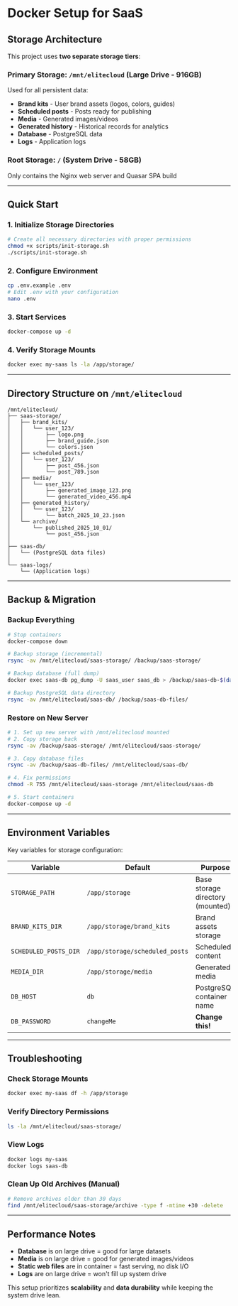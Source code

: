 # Docker Setup for SaaS

## Storage Architecture

This project uses **two separate storage tiers**:

### Primary Storage: `/mnt/elitecloud` (Large Drive - 916GB)
Used for all persistent data:
- **Brand kits** - User brand assets (logos, colors, guides)
- **Scheduled posts** - Posts ready for publishing
- **Media** - Generated images/videos
- **Generated history** - Historical records for analytics
- **Database** - PostgreSQL data
- **Logs** - Application logs

### Root Storage: `/` (System Drive - 58GB)
Only contains the Nginx web server and Quasar SPA build

---

## Quick Start

### 1. Initialize Storage Directories
```bash
# Create all necessary directories with proper permissions
chmod +x scripts/init-storage.sh
./scripts/init-storage.sh
```

### 2. Configure Environment
```bash
cp .env.example .env
# Edit .env with your configuration
nano .env
```

### 3. Start Services
```bash
docker-compose up -d
```

### 4. Verify Storage Mounts
```bash
docker exec my-saas ls -la /app/storage/
```

---

## Directory Structure on `/mnt/elitecloud`

```
/mnt/elitecloud/
├── saas-storage/
│   ├── brand_kits/
│   │   └── user_123/
│   │       ├── logo.png
│   │       ├── brand_guide.json
│   │       └── colors.json
│   ├── scheduled_posts/
│   │   └── user_123/
│   │       ├── post_456.json
│   │       └── post_789.json
│   ├── media/
│   │   └── user_123/
│   │       ├── generated_image_123.png
│   │       └── generated_video_456.mp4
│   ├── generated_history/
│   │   └── user_123/
│   │       └── batch_2025_10_23.json
│   └── archive/
│       └── published_2025_10_01/
│           └── post_456.json
│
├── saas-db/
│   └── (PostgreSQL data files)
│
└── saas-logs/
    └── (Application logs)
```

---

## Backup & Migration

### Backup Everything
```bash
# Stop containers
docker-compose down

# Backup storage (incremental)
rsync -av /mnt/elitecloud/saas-storage/ /backup/saas-storage/

# Backup database (full dump)
docker exec saas-db pg_dump -U saas_user saas_db > /backup/saas-db-$(date +%Y%m%d).sql

# Backup PostgreSQL data directory
rsync -av /mnt/elitecloud/saas-db/ /backup/saas-db-files/
```

### Restore on New Server
```bash
# 1. Set up new server with /mnt/elitecloud mounted
# 2. Copy storage back
rsync -av /backup/saas-storage/ /mnt/elitecloud/saas-storage/

# 3. Copy database files
rsync -av /backup/saas-db-files/ /mnt/elitecloud/saas-db/

# 4. Fix permissions
chmod -R 755 /mnt/elitecloud/saas-storage /mnt/elitecloud/saas-db

# 5. Start containers
docker-compose up -d
```

---

## Environment Variables

Key variables for storage configuration:

| Variable | Default | Purpose |
|----------|---------|---------|
| `STORAGE_PATH` | `/app/storage` | Base storage directory (mounted) |
| `BRAND_KITS_DIR` | `/app/storage/brand_kits` | Brand assets storage |
| `SCHEDULED_POSTS_DIR` | `/app/storage/scheduled_posts` | Scheduled content |
| `MEDIA_DIR` | `/app/storage/media` | Generated media |
| `DB_HOST` | `db` | PostgreSQL container name |
| `DB_PASSWORD` | `changeMe` | **Change this!** |

---

## Troubleshooting

### Check Storage Mounts
```bash
docker exec my-saas df -h /app/storage
```

### Verify Directory Permissions
```bash
ls -la /mnt/elitecloud/saas-storage/
```

### View Logs
```bash
docker logs my-saas
docker logs saas-db
```

### Clean Up Old Archives (Manual)
```bash
# Remove archives older than 30 days
find /mnt/elitecloud/saas-storage/archive -type f -mtime +30 -delete
```

---

## Performance Notes

- **Database** is on large drive = good for large datasets
- **Media** is on large drive = good for generated images/videos
- **Static web files** are in container = fast serving, no disk I/O
- **Logs** are on large drive = won't fill up system drive

This setup prioritizes **scalability** and **data durability** while keeping the system drive lean.
